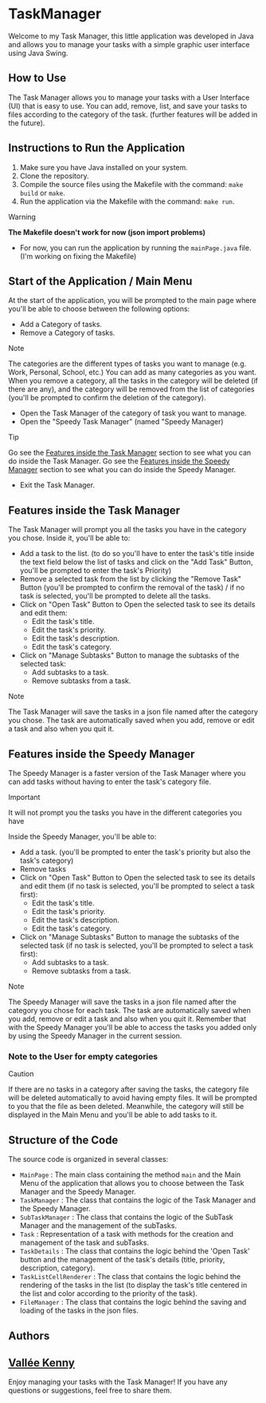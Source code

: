 # TaskManager

Welcome to my Task Manager, this little application was developed in Java and allows you to manage your tasks with a simple graphic user interface using Java Swing.

## How to Use

The Task Manager allows you to manage your tasks with a User Interface (UI) that is easy to use. You can add, remove, list, and save your tasks to files according to the category of the task. (further features will be added in the future).

## Instructions to Run the Application

1. Make sure you have Java installed on your system.
2. Clone the repository.
3. Compile the source files using the Makefile with the command: `make build` or `make`.
4. Run the application via the Makefile with the command: `make run`.

> [!WARNING]
> **The Makefile doesn't work for now (json import problems)**

- For now, you can run the application by running the `mainPage.java` file. (I'm working on fixing the Makefile)

## Start of the Application / Main Menu

At the start of the application, you will be prompted to the main
page where you'll be able to choose between the following options:
- Add a Category of tasks.
- Remove a Category of tasks.

> [!NOTE]
> The categories are the different types of tasks you want to manage (e.g. Work, Personal, School, etc.)
> You can add as many categories as you want.
> When you remove a category, all the tasks in the category will be deleted (if there are any), and the category will be removed from the list of categories (you'll be prompted to confirm the deletion of the category).

- Open the Task Manager of the category of task you want to manage.
- Open the "Speedy Task Manager" (named "Speedy Manager)

> [!TIP]
> Go see the [Features inside the Task Manager](#features-inside-the-task-manager) section to see what you can do inside the Task Manager.
> Go see the [Features inside the Speedy Manager](#features-inside-the-speedy-manager) section to see what you can do inside the Speedy Manager.

- Exit the Task Manager.

## Features inside the Task Manager

The Task Manager will prompt you all the tasks you have in the category you chose. Inside it, you'll be able to:
- Add a task to the list. (to do so you'll have to enter the task's title inside the text field below the list of tasks and click on the "Add Task" Button, you'll be prompted to enter the task's Priority)
- Remove a selected task from the list by clicking the "Remove Task" Button (you'll be prompted to confirm the removal of the task) / if no task is selected, you'll be prompted to delete all the tasks.
- Click on "Open Task" Button to Open the selected task to see its details and edit them:
    - Edit the task's title.
    - Edit the task's priority.
    - Edit the task's description.
    - Edit the task's category.
- Click on "Manage Subtasks" Button to manage the subtasks of the selected task:
    - Add subtasks to a task.
    - Remove subtasks from a task.

> [!NOTE]
> The Task Manager will save the tasks in a json file named after the category you chose. The task are automatically saved when you add, remove or edit a task and also when you quit it.

## Features inside the Speedy Manager

The Speedy Manager is a faster version of the Task Manager where you can add tasks without having to enter the task's category file.

> [!IMPORTANT]
> It will not prompt you the tasks you have in the different categories you have

Inside the Speedy Manager, you'll be able to:
- Add a task. (you'll be prompted to enter the task's priority but also the task's category)
- Remove tasks
- Click on "Open Task" Button to Open the selected task to see its details and edit them (if no task is selected, you'll be prompted to select a task first):
    - Edit the task's title.
    - Edit the task's priority.
    - Edit the task's description.
    - Edit the task's category.
- Click on "Manage Subtasks" Button to manage the subtasks of the selected task (if no task is selected, you'll be prompted to select a task first):
    - Add subtasks to a task.
    - Remove subtasks from a task.

> [!NOTE]
> The Speedy Manager will save the tasks in a json file named after the category you chose for each task. The task are automatically saved when you add, remove or edit a task and also when you quit it.
> Remember that with the Speedy Manager you'll be able to access the tasks you added only by using the Speedy Manager in the current session.

### Note to the User for empty categories

> [!CAUTION]
> If there are no tasks in a category after saving the tasks, the category file will be deleted automatically to avoid having empty files.
> It will be prompted to you that the file as been deleted.
> Meanwhile, the category will still be displayed in the Main Menu and you'll be able to add tasks to it.

## Structure of the Code

The source code is organized in several classes:
- `MainPage` : The main class containing the method `main` and the Main Menu of the application that allows you to choose between the Task Manager and the Speedy Manager.
- `TaskManager` : The class that contains the logic of the Task Manager and the Speedy Manager.
- `SubTaskManager` : The class that contains the logic of the SubTask Manager and the management of the subTasks.
- `Task` : Representation of a task with methods for the creation and management of the task and subTasks.
- `TaskDetails` : The class that contains the logic behind the 'Open Task' button and the management of the task's details (title, priority, description, category).
- `TaskListCellRenderer` : The class that contains the logic behind the rendering of the tasks in the list (to display the task's title centered in the list and color according to the priority of the task).
- `FileManager` : The class that contains the logic behind the saving and loading of the tasks in the json files.

## Authors
[Vallée Kenny](https://github.com/kenmanga666)
---

Enjoy managing your tasks with the Task Manager! If you have any questions or suggestions, feel free to share them.